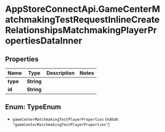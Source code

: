 # AppStoreConnectApi.GameCenterMatchmakingTestRequestInlineCreateRelationshipsMatchmakingPlayerPropertiesDataInner

## Properties

Name | Type | Description | Notes
------------ | ------------- | ------------- | -------------
**type** | **String** |  | 
**id** | **String** |  | 



## Enum: TypeEnum


* `gameCenterMatchmakingTestPlayerProperties` (value: `"gameCenterMatchmakingTestPlayerProperties"`)




